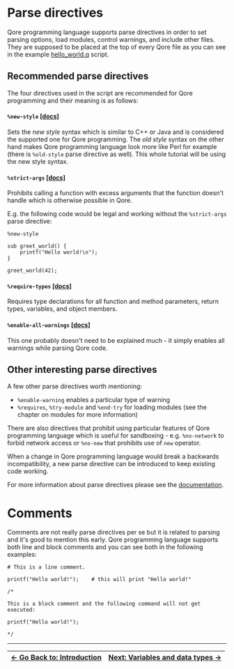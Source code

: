 # Parse directives

Qore programming language supports parse directives in order to set parsing options, load modules, control warnings, and
include other files. They are supposed to be placed at the top of every Qore file as you can see in
the example [hello_world.q](hello_world.q) script.

## Recommended parse directives

The four directives used in the script are recommended for Qore programming and their meaning is as follows:

#### `%new-style` [[docs]](https://docs.qore.org/current/lang/html/parse_directives.html#new-style)

Sets the *new style* syntax which is similar to C++ or Java and is considered the supported one for Qore programming.
The *old style* syntax on the other hand makes Qore programming language look more like Perl for example (there is
`%old-style` parse directive as well). This whole tutorial will be using the new style syntax.

#### `%strict-args` [[docs]](https://docs.qore.org/current/lang/html/parse_directives.html#strict-args)

Prohibits calling a function with excess arguments that the function doesn't handle which is otherwise possible in Qore.

E.g. the following code would be legal and working without the `%strict-args` parse directive:
```
%new-style

sub greet_world() {
    printf("Hello world!\n");
}

greet_world(42);
```

#### `%require-types` [[docs]](https://docs.qore.org/current/lang/html/parse_directives.html#require-types)

Requires type declarations for all function and method parameters, return types, variables, and object members.

#### `%enable-all-warnings` [[docs]](https://docs.qore.org/current/lang/html/parse_directives.html#enable-all-warnings)

This one probably doesn't need to be explained much - it simply enables all warnings while parsing Qore code.

## Other interesting parse directives

A few other parse directives worth mentioning:

- `%enable-warning` enables a particular type of warning
- `%requires`, `%try-module` and `%end-try` for loading modules (see the chapter on modules for more information)

There are also directives that prohibit using particular features of Qore programming language which is useful for
sandboxing - e.g. `%no-network` to forbid network access or `%no-new` that prohibits use of `new` operator.

When a change in Qore programming language would break a backwards incompatibility, a new parse directive can be
introduced to keep existing code working.

For more information about parse directives please see the
[documentation](https://docs.qore.org/current/lang/html/parse_directives.html).

# Comments

Comments are not really parse directives per se but it is related to parsing and it's good to mention this early. Qore
programming language supports both line and block comments and you can see both in the following examples:

```
# This is a line comment.

printf("Hello world!");    # this will print "Hello world!"
```

```
/*

This is a block comment and the following command will not get executed:

printf("Hello world!");

*/
```

---

| [&larr; Go Back to: Introduction](../README.md) | [Next: Variables and data types &rarr;](../02_variables_data_types/) |
| --- | --- |
